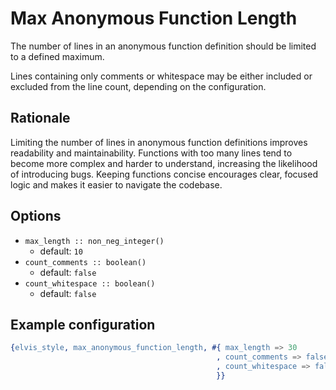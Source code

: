# Max Anonymous Function Length

The number of lines in an anonymous function definition should be limited to a defined maximum.

Lines containing only comments or whitespace may be either included or excluded from the line
count, depending on the configuration.

## Rationale

Limiting the number of lines in anonymous function definitions improves readability and maintainability.
Functions with too many lines tend to become more complex and harder to understand,
increasing the likelihood of introducing bugs. Keeping functions concise encourages clear,
focused logic and makes it easier to navigate the codebase.

## Options

- `max_length :: non_neg_integer()`
  - default: `10`
- `count_comments :: boolean()`
  - default: `false`
- `count_whitespace :: boolean()`
  - default: `false`

## Example configuration

```erlang
{elvis_style, max_anonymous_function_length, #{ max_length => 30
                                              , count_comments => false
                                              , count_whitespace => false
                                              }}
```

